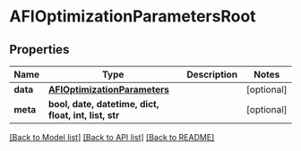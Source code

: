 # AFIOptimizationParametersRoot


## Properties
Name | Type | Description | Notes
------------ | ------------- | ------------- | -------------
**data** | [**AFIOptimizationParameters**](AFIOptimizationParameters.md) |  | [optional] 
**meta** | **bool, date, datetime, dict, float, int, list, str** |  | [optional] 

[[Back to Model list]](../README.md#documentation-for-models) [[Back to API list]](../README.md#documentation-for-api-endpoints) [[Back to README]](../README.md)


